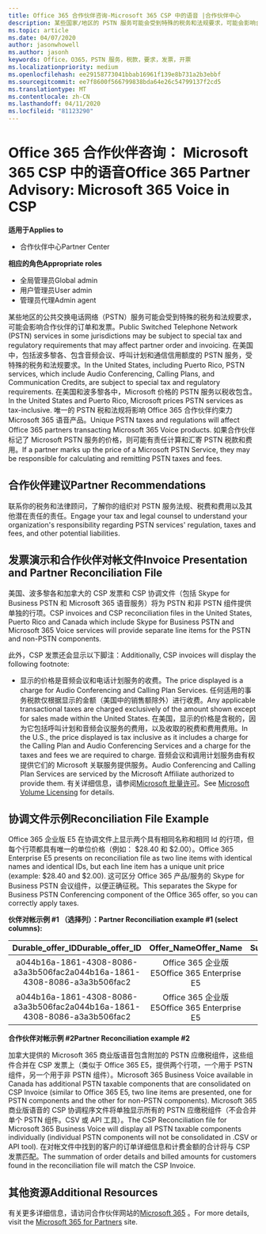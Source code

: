 ```yaml
---
title: Office 365 合作伙伴咨询-Microsoft 365 CSP 中的语音 |合作伙伴中心
description: 某些国家/地区的 PSTN 服务可能会受到特殊的税务和法规要求，可能会影响合作伙伴订单和开具发票。
ms.topic: article
ms.date: 04/07/2020
author: jasonwhowell
ms.author: jasonh
keywords: Office，O365，PSTN 服务，税款，要求，发票，开票
ms.localizationpriority: medium
ms.openlocfilehash: ee29158773041bbab16961f139e8b731a2b3ebbf
ms.sourcegitcommit: ee7f8600f566799838bda64e26c54799137f2cd5
ms.translationtype: MT
ms.contentlocale: zh-CN
ms.lasthandoff: 04/11/2020
ms.locfileid: "81123290"
---
```

# <a name="office-365-partner-advisory-microsoft-365-voice-in-csp"></a><span data-ttu-id="defff-104">Office 365 合作伙伴咨询： Microsoft 365 CSP 中的语音</span><span class="sxs-lookup"><span data-stu-id="defff-104">Office 365 Partner Advisory: Microsoft 365 Voice in CSP</span></span>

<span data-ttu-id="defff-105">**适用于**</span><span class="sxs-lookup"><span data-stu-id="defff-105">**Applies to**</span></span>

- <span data-ttu-id="defff-106">合作伙伴中心</span><span class="sxs-lookup"><span data-stu-id="defff-106">Partner Center</span></span>  

<span data-ttu-id="defff-107">**相应的角色**</span><span class="sxs-lookup"><span data-stu-id="defff-107">**Appropriate roles**</span></span>
-    <span data-ttu-id="defff-108">全局管理员</span><span class="sxs-lookup"><span data-stu-id="defff-108">Global admin</span></span>
-    <span data-ttu-id="defff-109">用户管理员</span><span class="sxs-lookup"><span data-stu-id="defff-109">User admin</span></span>
-    <span data-ttu-id="defff-110">管理员代理</span><span class="sxs-lookup"><span data-stu-id="defff-110">Admin agent</span></span>

<span data-ttu-id="defff-111">某些地区的公共交换电话网络（PSTN）服务可能会受到特殊的税务和法规要求，可能会影响合作伙伴的订单和发票。</span><span class="sxs-lookup"><span data-stu-id="defff-111">Public Switched Telephone Network (PSTN) services in some jurisdictions may be subject to special tax and regulatory requirements that may affect partner order and invoicing.</span></span> <span data-ttu-id="defff-112">在美国中，包括波多黎各、包含音频会议、呼叫计划和通信信用额度的 PSTN 服务，受特殊的税务和法规要求。</span><span class="sxs-lookup"><span data-stu-id="defff-112">In the United States, including Puerto Rico, PSTN services, which include Audio Conferencing, Calling Plans, and Communication Credits, are subject to special tax and regulatory requirements.</span></span> <span data-ttu-id="defff-113">在美国和波多黎各中，Microsoft 价格的 PSTN 服务以税收包含。</span><span class="sxs-lookup"><span data-stu-id="defff-113">In the United States and Puerto Rico, Microsoft prices PSTN services as tax-inclusive.</span></span>  <span data-ttu-id="defff-114">唯一的 PSTN 税和法规将影响 Office 365 合作伙伴约束力 Microsoft 365 语音产品。</span><span class="sxs-lookup"><span data-stu-id="defff-114">Unique PSTN taxes and regulations will affect Office 365 partners transacting Microsoft 365 Voice products.</span></span>  <span data-ttu-id="defff-115">如果合作伙伴标记了 Microsoft PSTN 服务的价格，则可能有责任计算和汇寄 PSTN 税款和费用。</span><span class="sxs-lookup"><span data-stu-id="defff-115">If a partner marks up the price of a Microsoft PSTN Service, they may be responsible for calculating and remitting PSTN taxes and fees.</span></span>

## <a name="partner-recommendations"></a><span data-ttu-id="defff-116">合作伙伴建议</span><span class="sxs-lookup"><span data-stu-id="defff-116">Partner Recommendations</span></span>

<span data-ttu-id="defff-117">联系你的税务和法律顾问，了解你的组织对 PSTN 服务法规、税费和费用以及其他潜在责任的责任。</span><span class="sxs-lookup"><span data-stu-id="defff-117">Engage your tax and legal counsel to understand your organization's responsibility regarding PSTN services' regulation, taxes and fees, and other potential liabilities.</span></span>

## <a name="invoice-presentation-and-partner-reconciliation-file"></a><span data-ttu-id="defff-118">发票演示和合作伙伴对帐文件</span><span class="sxs-lookup"><span data-stu-id="defff-118">Invoice Presentation and Partner Reconciliation File</span></span>

<span data-ttu-id="defff-119">美国、波多黎各和加拿大的 CSP 发票和 CSP 协调文件（包括 Skype for Business PSTN 和 Microsoft 365 语音服务）将为 PSTN 和非 PSTN 组件提供单独的行项。</span><span class="sxs-lookup"><span data-stu-id="defff-119">CSP invoices and CSP reconciliation files in the United States, Puerto Rico and Canada which include Skype for Business PSTN and Microsoft 365 Voice services will provide separate line items for the PSTN and non-PSTN components.</span></span>

<span data-ttu-id="defff-120">此外，CSP 发票还会显示以下脚注：</span><span class="sxs-lookup"><span data-stu-id="defff-120">Additionally, CSP invoices will display the following footnote:</span></span>

* <span data-ttu-id="defff-121">显示的价格是音频会议和电话计划服务的收费。</span><span class="sxs-lookup"><span data-stu-id="defff-121">The price displayed is a charge for Audio Conferencing and Calling Plan Services.</span></span>  <span data-ttu-id="defff-122">任何适用的事务税款仅根据显示的金额（美国中的销售额除外）进行收费。</span><span class="sxs-lookup"><span data-stu-id="defff-122">Any applicable transactional taxes are charged exclusively of the amount shown except for sales made within the United States.</span></span>  <span data-ttu-id="defff-123">在美国，显示的价格是含税的，因为它包括呼叫计划和音频会议服务的费用，以及收取的税费和费用费用。</span><span class="sxs-lookup"><span data-stu-id="defff-123">In the U.S., the price displayed is tax inclusive as it includes a charge for the Calling Plan and Audio Conferencing Services and a charge for the taxes and fees we are required to charge.</span></span>  <span data-ttu-id="defff-124">音频会议和调用计划服务由有权提供它们的 Microsoft 关联服务提供服务。</span><span class="sxs-lookup"><span data-stu-id="defff-124">Audio Conferencing and Calling Plan Services are serviced by the Microsoft Affiliate authorized to provide them.</span></span>  <span data-ttu-id="defff-125">有关详细信息，请参阅[Microsoft 批量许可](https://go.microsoft.com/fwlink/?LinkId=690247)。</span><span class="sxs-lookup"><span data-stu-id="defff-125">See [Microsoft Volume Licensing](https://go.microsoft.com/fwlink/?LinkId=690247) for details.</span></span>

## <a name="reconciliation-file-example"></a><span data-ttu-id="defff-126">协调文件示例</span><span class="sxs-lookup"><span data-stu-id="defff-126">Reconciliation File Example</span></span>

<span data-ttu-id="defff-127">Office 365 企业版 E5 在协调文件上显示两个具有相同名称和相同 Id 的行项，但每个行项都具有唯一的单位价格（例如： $28.40 和 $2.00）。</span><span class="sxs-lookup"><span data-stu-id="defff-127">Office 365 Enterprise E5 presents on reconciliation file as two line items with identical names and identical IDs, but each line item has a unique unit price (example: $28.40 and $2.00).</span></span> <span data-ttu-id="defff-128">这可区分 Office 365 产品/服务的 Skype for Business PSTN 会议组件，以便正确征税。</span><span class="sxs-lookup"><span data-stu-id="defff-128">This separates the Skype for Business PSTN Conferencing component of the Office 365 offer, so you can correctly apply taxes.</span></span>

<span data-ttu-id="defff-129">**伙伴对帐示例 #1 （选择列）：**</span><span class="sxs-lookup"><span data-stu-id="defff-129">**Partner Reconciliation example #1 (select columns):**</span></span>

|<span data-ttu-id="defff-130">**Durable_offer_ID**</span><span class="sxs-lookup"><span data-stu-id="defff-130">**Durable_offer_ID**</span></span>|<span data-ttu-id="defff-131">**Offer_Name**</span><span class="sxs-lookup"><span data-stu-id="defff-131">**Offer_Name**</span></span>|<span data-ttu-id="defff-132">**Subscription_Start_Date**</span><span class="sxs-lookup"><span data-stu-id="defff-132">**Subscription_Start_Date**</span></span>|<span data-ttu-id="defff-133">**Subscription_End_Date**</span><span class="sxs-lookup"><span data-stu-id="defff-133">**Subscription_End_Date**</span></span>|<span data-ttu-id="defff-134">**Charge_Start_Date**</span><span class="sxs-lookup"><span data-stu-id="defff-134">**Charge_Start_Date**</span></span>|<span data-ttu-id="defff-135">**Charge_End_Date**</span><span class="sxs-lookup"><span data-stu-id="defff-135">**Charge_End_Date**</span></span>|<span data-ttu-id="defff-136">**Charge_Type**</span><span class="sxs-lookup"><span data-stu-id="defff-136">**Charge_Type**</span></span>|<span data-ttu-id="defff-137">**Unit_Price**</span><span class="sxs-lookup"><span data-stu-id="defff-137">**Unit_Price**</span></span>|
|:----:|:----:|:----:|:----:|:----:|:----:|:----:|:----:|
|<span data-ttu-id="defff-138">a044b16a-1861-4308-8086-a3a3b506fac2</span><span class="sxs-lookup"><span data-stu-id="defff-138">a044b16a-1861-4308-8086-a3a3b506fac2</span></span>   |<span data-ttu-id="defff-139">Office 365 企业版 E5</span><span class="sxs-lookup"><span data-stu-id="defff-139">Office 365 Enterprise E5</span></span>   |<span data-ttu-id="defff-140">8/10/2019 0:00</span><span class="sxs-lookup"><span data-stu-id="defff-140">8/10/2019 0:00</span></span>   |<span data-ttu-id="defff-141">8/11/2019 0:00</span><span class="sxs-lookup"><span data-stu-id="defff-141">8/11/2019 0:00</span></span>   |<span data-ttu-id="defff-142">8/11/2019 0:00</span><span class="sxs-lookup"><span data-stu-id="defff-142">8/11/2019 0:00</span></span>|<span data-ttu-id="defff-143">9/10/2019 0:00</span><span class="sxs-lookup"><span data-stu-id="defff-143">9/10/2019 0:00</span></span>   |<span data-ttu-id="defff-144">周期费用</span><span class="sxs-lookup"><span data-stu-id="defff-144">Cycle fee</span></span>   |<span data-ttu-id="defff-145">28.40</span><span class="sxs-lookup"><span data-stu-id="defff-145">28.40</span></span>   |
|<span data-ttu-id="defff-146">a044b16a-1861-4308-8086-a3a3b506fac2</span><span class="sxs-lookup"><span data-stu-id="defff-146">a044b16a-1861-4308-8086-a3a3b506fac2</span></span>   |<span data-ttu-id="defff-147">Office 365 企业版 E5</span><span class="sxs-lookup"><span data-stu-id="defff-147">Office 365 Enterprise E5</span></span>   |<span data-ttu-id="defff-148">8/10/2019 0:00</span><span class="sxs-lookup"><span data-stu-id="defff-148">8/10/2019 0:00</span></span>   |<span data-ttu-id="defff-149">8/11/2019 0:00</span><span class="sxs-lookup"><span data-stu-id="defff-149">8/11/2019 0:00</span></span>   |<span data-ttu-id="defff-150">8/11/2019 0:00</span><span class="sxs-lookup"><span data-stu-id="defff-150">8/11/2019 0:00</span></span>   |<span data-ttu-id="defff-151">9/10/2019 0:00</span><span class="sxs-lookup"><span data-stu-id="defff-151">9/10/2019 0:00</span></span>   |<span data-ttu-id="defff-152">周期费用</span><span class="sxs-lookup"><span data-stu-id="defff-152">Cycle fee</span></span>   |<span data-ttu-id="defff-153">2.00</span><span class="sxs-lookup"><span data-stu-id="defff-153">2.00</span></span>   |

<span data-ttu-id="defff-154">**合作伙伴对帐示例 #2**</span><span class="sxs-lookup"><span data-stu-id="defff-154">**Partner Reconciliation example #2**</span></span>

<span data-ttu-id="defff-155">加拿大提供的 Microsoft 365 商业版语音包含附加的 PSTN 应缴税组件，这些组件合并在 CSP 发票上（类似于 Office 365 E5，提供两个行项，一个用于 PSTN 组件，另一个用于非 PSTN 组件）。</span><span class="sxs-lookup"><span data-stu-id="defff-155">Microsoft 365 Business Voice available in Canada has additional PSTN taxable components that are consolidated on CSP Invoice (similar to Office 365 E5, two line items are presented, one for PSTN components and the other for non-PSTN components).</span></span>  <span data-ttu-id="defff-156">Microsoft 365 商业版语音的 CSP 协调程序文件将单独显示所有的 PSTN 应缴税组件（不会合并单个 PSTN 组件。CSV 或 API 工具）。</span><span class="sxs-lookup"><span data-stu-id="defff-156">The CSP Reconciliation file for Microsoft 365 Business Voice will display all PSTN taxable components individually (individual PSTN components will not be consolidated in .CSV or API tool).</span></span>  <span data-ttu-id="defff-157">在对帐文件中找到的客户的订单详细信息和计费金额的合计将与 CSP 发票匹配。</span><span class="sxs-lookup"><span data-stu-id="defff-157">The summation of order details and billed amounts for customers found in the reconciliation file will match the CSP Invoice.</span></span>

## <a name="additional-resources"></a><span data-ttu-id="defff-158">其他资源</span><span class="sxs-lookup"><span data-stu-id="defff-158">Additional Resources</span></span>
<span data-ttu-id="defff-159">有关更多详细信息，请访问合作伙伴网站的[Microsoft 365](https://www.microsoft.com/microsoft-365/partners/) 。</span><span class="sxs-lookup"><span data-stu-id="defff-159">For more details, visit the [Microsoft 365 for Partners](https://www.microsoft.com/microsoft-365/partners/) site.</span></span>

